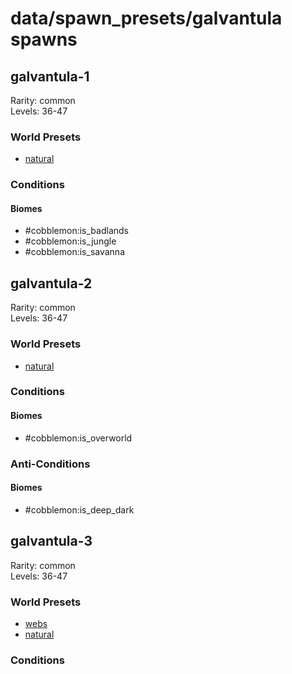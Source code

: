 # data/spawn_presets/galvantula spawns  
  
## galvantula-1  
Rarity: common  
Levels: 36-47  
  
### World Presets  
* [natural](/data/world_presets/natural.md)  
  
### Conditions  
  
#### Biomes  
  * #cobblemon:is_badlands
  * #cobblemon:is_jungle
  * #cobblemon:is_savanna
  
  
## galvantula-2  
Rarity: common  
Levels: 36-47  
  
### World Presets  
* [natural](/data/world_presets/natural.md)  
  
### Conditions  
  
#### Biomes  
  * #cobblemon:is_overworld
  
  
### Anti-Conditions  
  
#### Biomes  
  * #cobblemon:is_deep_dark
  
  
## galvantula-3  
Rarity: common  
Levels: 36-47  
  
### World Presets  
* [webs](/data/world_presets/webs.md)  
* [natural](/data/world_presets/natural.md)  
  
### Conditions  
